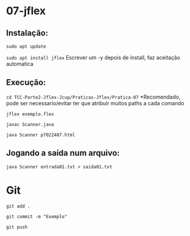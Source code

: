 # 07-jflex

## Instalação:
`sudo apt update`

`sudo apt install jflex` Escrever um -y depois de install, faz aceitação automatica

## Execução:

`cd TCC-Parte2-Jflex-Jcup/Praticas-Jflex/Pratica-07` *Recomendado, pode ser necessario/evitar ter que atribuir muitos paths a cada comando

`jflex exemplo.flex`

`javac Scanner.java`

`java Scanner p7022487.html`

## Jogando a saída num arquivo:

`java Scanner entrada01.txt > saida01.txt`

# Git
`git add .`

`git commit -m "Exemplo"`

`git push`